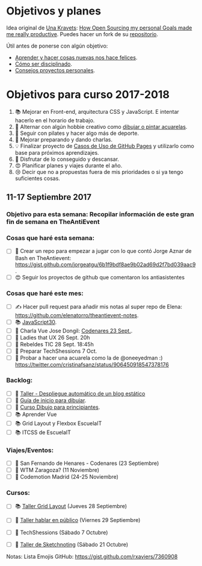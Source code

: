 Objetivos y planes
==============

Idea original de [Una Kravets](https://github.com/una): [How Open Sourcing my personal Goals made me really productive](https://una.im/personal-goals-guide/). Puedes hacer un fork de su [repositorio](https://github.com/una/personal-goals-starter).

Útil antes de ponerse con algún objetivo:

- [Aprender y hacer cosas nuevas nos hace felices](https://youtu.be/5XsKHEunOXs?t=2832).
- [Cómo ser disciplinado](https://www.youtube.com/watch?v=I6may1U-xKk).
- [Consejos proyectos personales](https://melies-hugo.js.org/post/practica-publica-aprende/).

# Objetivos para curso 2017-2018

1. 📚 Mejorar en Front-end, arquitectura CSS y JavaScript. E intentar hacerlo en el horario de trabajo.
2. 🎨 Alternar con algún hobbie creativo como [dibujar o pintar acuarelas](https://twitter.com/cristinafsanz/status/903201156222115840).
3. 💃 Seguir con pilates y hacer algo más de deporte.
4. 🙊 Mejorar preparando y dando charlas.
5. 💡 Finalizar proyecto de [Casos de Uso de GitHub Pages](https://github.com/cristinafsanz/github-pages) y utilizarlo como base para próximos aprendizajes.
6. 💪 Disfrutar de lo conseguido y descansar.
7. 😍 Planificar planes y viajes durante el año.
8. 😢 Decir que no a propuestas fuera de mis prioridades o si ya tengo suficientes cosas.


## 11-17 Septiembre 2017

### Objetivo para esta semana: Recopilar información de este gran fin de semana en TheAntiEvent

### Cosas que haré esta semana:

- [ ] 🚀 Crear un repo para empezar a jugar con lo que contó Jorge Aznar de Bash en TheAntievent: https://gist.github.com/jorgeatgu/6b1f9bdf8ae9b02ad69d2f7bd039aac9.
- [ ] 😍 Seguir los proyectos de github que comentaron los antiasistentes

### Cosas que haré este mes:

- [ ] ✍️ Hacer pull request para añadir mis notas al super repo de Elena: https://github.com/elenatorro/theantievent-notes.
- [ ] 📚 [JavaScript30](https://javascript30.com/).
- [ ] 📆 Charla Vue Jose Dongil: [Codenares 23 Sept.](https://www.meetup.com/es-ES/codenares/events/242761638/).
- [ ] 📆 Ladies that UX 26 Sept. 20h
- [ ] 📆 Rebeldes TIC 28 Sept. 18:45h
- [ ] 🙊 Preparar TechShessions 7 Oct.
- [ ] 🎨 Probar a hacer una acuarela como la de @oneeyedman :) https://twitter.com/cristinafsanz/status/906450918547378176

### Backlog:

- [ ] 🚀 [Taller - Despliegue automático de un blog estático](https://moduslaborandi.net/2017/08/taller-despliegue-automatico-blog-estatico-i/)
- [ ] 🎨 [Guía de inicio para dibujar](https://medium.com/personal-growth/a-quick-beginners-guide-to-drawing-58213877715e).
- [ ] 🎨 [Curso Dibujo para principiantes](https://www.domestika.org/es/courses/138-dibujo-para-principiantes-nivel-1/puno).
- [ ] 📚 Aprender Vue
- [ ] 📚 Grid Layout y Flexbox EscuelaIT
- [ ] 📚 ITCSS de EscuelaIT

### Viajes/Eventos:

- [ ] 🚊 San Fernando de Henares - Codenares (23 Septiembre)
- [ ] 🚊 WTM Zaragoza? (11 Noviembre)
- [ ] 🚊 Codemotion Madrid (24-25 Noviembre)

### Cursos:

- [ ] 📚 [Taller Grid Layout](https://escuela.it/cursos/taller-de-css-grid-layout) (Jueves 28 Septiembre)
- [ ] 🙊 [Taller hablar en público](https://clubs.ie.edu/ieacareers/rsvp?id=300008439&utm_source=approval_email_sent_event_approved#.Wa4zM0qQLwc.twitter) (Viernes 29 Septiembre)
- [ ] 🙊 TechShessions (Sábado 7 Octubre)
- [ ] 🎨 [Taller de Sketchnoting](https://www.dibujandocharlas.com/taller-sketchnoting-madrid/) (Sábado 21 Octubre)



Notas: Lista Emojis GitHub: https://gist.github.com/rxaviers/7360908
